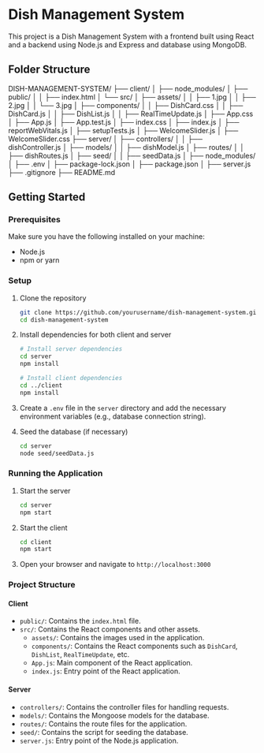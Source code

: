 # Dish Management System

This project is a Dish Management System with a frontend built using React and a backend using Node.js and Express and database using MongoDB.

## Folder Structure
DISH-MANAGEMENT-SYSTEM/
├── client/
│   ├── node_modules/
│   ├── public/
│   │   ├── index.html
│   └── src/
│       ├── assets/
│       │   ├── 1.jpg
│       │   ├── 2.jpg
│       │   └── 3.jpg
│       ├── components/
│       │   ├── DishCard.css
│       │   ├── DishCard.js
│       │   ├── DishList.js
│       │   ├── RealTimeUpdate.js
│       ├── App.css
│       ├── App.js
│       ├── App.test.js
│       ├── index.css
│       ├── index.js
│       ├── reportWebVitals.js
│       ├── setupTests.js
│       ├── WelcomeSlider.js
│       ├── WelcomeSlider.css
├── server/
│   ├── controllers/
│   │   ├── dishController.js
│   ├── models/
│   │   ├── dishModel.js
│   ├── routes/
│   │   ├── dishRoutes.js
│   ├── seed/
│   │   ├── seedData.js
│   ├── node_modules/
│   ├── .env
│   ├── package-lock.json
│   ├── package.json
│   ├── server.js
├── .gitignore
├── README.md


## Getting Started

### Prerequisites

Make sure you have the following installed on your machine:
- Node.js
- npm or yarn

### Setup

1. Clone the repository
    ```sh
    git clone https://github.com/yourusername/dish-management-system.git
    cd dish-management-system
    ```

2. Install dependencies for both client and server
    ```sh
    # Install server dependencies
    cd server
    npm install

    # Install client dependencies
    cd ../client
    npm install
    ```

3. Create a `.env` file in the `server` directory and add the necessary environment variables (e.g., database connection string).

4. Seed the database (if necessary)
    ```sh
    cd server
    node seed/seedData.js
    ```

### Running the Application

1. Start the server
    ```sh
    cd server
    npm start
    ```

2. Start the client
    ```sh
    cd client
    npm start
    ```

3. Open your browser and navigate to `http://localhost:3000`

### Project Structure

#### Client

- `public/`: Contains the `index.html` file.
- `src/`: Contains the React components and other assets.
  - `assets/`: Contains the images used in the application.
  - `components/`: Contains the React components such as `DishCard`, `DishList`, `RealTimeUpdate`, etc.
  - `App.js`: Main component of the React application.
  - `index.js`: Entry point of the React application.

#### Server

- `controllers/`: Contains the controller files for handling requests.
- `models/`: Contains the Mongoose models for the database.
- `routes/`: Contains the route files for the application.
- `seed/`: Contains the script for seeding the database.
- `server.js`: Entry point of the Node.js application.

